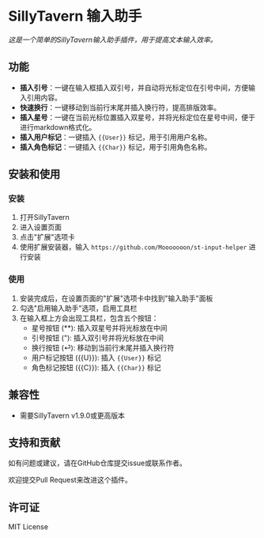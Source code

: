 # SillyTavern 输入助手

*这是一个简单的SillyTavern输入助手插件，用于提高文本输入效率。*

## 功能

* **插入引号**：一键在输入框插入双引号，并自动将光标定位在引号中间，方便输入引用内容。
* **快速换行**：一键移动到当前行末尾并插入换行符，提高排版效率。
* **插入星号**：一键在当前光标位置插入双星号，并将光标定位在星号中间，便于进行markdown格式化。
* **插入用户标记**：一键插入 `{{User}}` 标记，用于引用用户名称。
* **插入角色标记**：一键插入 `{{Char}}` 标记，用于引用角色名称。

## 安装和使用

### 安装

1. 打开SillyTavern
2. 进入设置页面
3. 点击"扩展"选项卡
4. 使用扩展安装器，输入 `https://github.com/Mooooooon/st-input-helper` 进行安装

### 使用

1. 安装完成后，在设置页面的"扩展"选项卡中找到"输入助手"面板
2. 勾选"启用输入助手"选项，启用工具栏
3. 在输入框上方会出现工具栏，包含五个按钮：
   - 星号按钮 (**): 插入双星号并将光标放在中间
   - 引号按钮 ("): 插入双引号并将光标放在中间
   - 换行按钮 (⏎): 移动到当前行末尾并插入换行符
   - 用户标记按钮 ({{U}}): 插入 `{{User}}` 标记
   - 角色标记按钮 ({{C}}): 插入 `{{Char}}` 标记

## 兼容性

* 需要SillyTavern v1.9.0或更高版本

## 支持和贡献

如有问题或建议，请在GitHub仓库提交issue或联系作者。

欢迎提交Pull Request来改进这个插件。

## 许可证

MIT License
